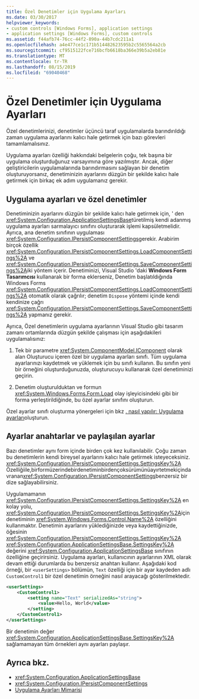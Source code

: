 ```yaml
---
title: Özel Denetimler için Uygulama Ayarları
ms.date: 03/30/2017
helpviewer_keywords:
- custom controls [Windows Forms], application settings
- application settings [Windows Forms], custom controls
ms.assetid: f44afb74-76cc-44f2-890a-44b7cdc211a1
ms.openlocfilehash: a4e477ce1c171b514482623595b2c5565564a2cb
ms.sourcegitcommit: cf9515122fce716bcfb6618ba366e39b5a2eb81e
ms.translationtype: MT
ms.contentlocale: tr-TR
ms.lasthandoff: 08/15/2019
ms.locfileid: "69040468"
---
```

# <a name="application-settings-for-custom-controls"></a>Özel Denetimler için Uygulama Ayarları
Özel denetimlerinizi, denetimler üçüncü taraf uygulamalarda barındırıldığı zaman uygulama ayarlarını kalıcı hale getirmek için bazı görevleri tamamlamalısınız.

 Uygulama ayarları özelliği hakkındaki belgelerin çoğu, tek başına bir uygulama oluşturduğunuz varsayımına göre yazılmıştır. Ancak, diğer geliştiricilerin uygulamalarında barındırmasını sağlayan bir denetim oluşturuyorsanız, denetiminizin ayarlarını düzgün bir şekilde kalıcı hale getirmek için birkaç ek adım uygulamanız gerekir.

## <a name="application-settings-and-custom-controls"></a>Uygulama ayarları ve özel denetimler
 Denetiminizin ayarlarını düzgün bir şekilde kalıcı hale getirmek için, ' den <xref:System.Configuration.ApplicationSettingsBase>türetilmiş kendi adanmış uygulama ayarları sarmalayıcı sınıfını oluşturarak işlemi kapsületmelidir. Ayrıca, ana denetim sınıfının uygulaması <xref:System.Configuration.IPersistComponentSettings>gerekir. Arabirim birçok özellik <xref:System.Configuration.IPersistComponentSettings.LoadComponentSettings%2A> ve <xref:System.Configuration.IPersistComponentSettings.SaveComponentSettings%2A>iki yöntem içerir. Denetiminizi, Visual Studio 'daki **Windows Form Tasarımcısı** kullanarak bir forma eklerseniz, Denetim başlatıldığında Windows Forms <xref:System.Configuration.IPersistComponentSettings.LoadComponentSettings%2A> otomatik olarak çağrılır; denetim `Dispose` yöntemi içinde kendi kendinize çağrı <xref:System.Configuration.IPersistComponentSettings.SaveComponentSettings%2A> yapmanız gerekir.

 Ayrıca, Özel denetimlerin uygulama ayarlarının Visual Studio gibi tasarım zamanı ortamlarında düzgün şekilde çalışması için aşağıdakileri uygulamalısınız:

1. Tek bir parametre <xref:System.ComponentModel.IComponent> olarak alan Oluşturucu içeren özel bir uygulama ayarları sınıfı. Tüm uygulama ayarlarınızı kaydetmek ve yüklemek için bu sınıfı kullanın. Bu sınıfın yeni bir örneğini oluşturduğunuzda, oluşturucuyu kullanarak özel denetiminizi geçirin.

2. Denetim oluşturulduktan ve formun <xref:System.Windows.Forms.Form.Load> olay işleyicisindeki gibi bir forma yerleştirildiğinde, bu özel ayarlar sınıfını oluşturun.

 Özel ayarlar sınıfı oluşturma yönergeleri için bkz [. nasıl yapılır: Uygulama ayarları](how-to-create-application-settings.md)oluşturun.

## <a name="settings-keys-and-shared-settings"></a>Ayarlar anahtarlar ve paylaşılan ayarlar
 Bazı denetimler aynı form içinde birden çok kez kullanılabilir. Çoğu zaman bu denetimlerin kendi bireysel ayarlarını kalıcı hale getirmek isteyeceksiniz. <xref:System.Configuration.IPersistComponentSettings.SettingsKey%2A> Özelliğiile,birformüzerindebirdenetiminbirdençoksürümünüayırtetmekiçindavranan<xref:System.Configuration.IPersistComponentSettings>benzersiz bir dize sağlayabilirsiniz.

 Uygulamamanın <xref:System.Configuration.IPersistComponentSettings.SettingsKey%2A> en kolay yolu, <xref:System.Configuration.IPersistComponentSettings.SettingsKey%2A>için denetiminin <xref:System.Windows.Forms.Control.Name%2A> özelliğini kullanmaktır. Denetimin ayarlarını yüklediğinizde veya kaydettiğinizde, öğesinin <xref:System.Configuration.IPersistComponentSettings.SettingsKey%2A> <xref:System.Configuration.ApplicationSettingsBase.SettingsKey%2A> değerini <xref:System.Configuration.ApplicationSettingsBase> sınıfının özelliğine geçirirsiniz. Uygulama ayarları, kullanıcının ayarlarının XML olarak devam ettiği durumlarda bu benzersiz anahtarı kullanır. Aşağıdaki kod örneği, bir `<userSettings>` bölümün, `Text` özelliği için bir ayar kaydeden adlı `CustomControl1` bir özel denetimin örneğini nasıl arayacağı gösterilmektedir.

```xml
<userSettings>
    <CustomControl1>
        <setting name="Text" serializedAs="string">
            <value>Hello, World</value>
        </setting>
    </CustomControl1>
</userSettings>
```

 Bir denetimin değer <xref:System.Configuration.ApplicationSettingsBase.SettingsKey%2A> sağlamamayan tüm örnekleri aynı ayarları paylaşır.

## <a name="see-also"></a>Ayrıca bkz.

- <xref:System.Configuration.ApplicationSettingsBase>
- <xref:System.Configuration.IPersistComponentSettings>
- [Uygulama Ayarları Mimarisi](application-settings-architecture.md)
